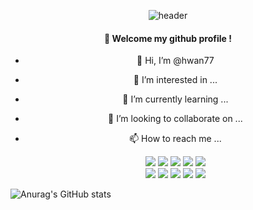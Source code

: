 <div style="text-align: center;">

![header](https://capsule-render.vercel.app/api?type=cylinder&color=000000&height=150&section=header&text=hwan's-Github&Github&fontColor=ffffff&fontSize=70&animation=fadeIn&fontAlignY=55&desc=%20&descAlignY=62&descAlign=62)
  
####  :wave: Welcome my github profile !

- 👋 Hi, I’m @hwan77
- 👀 I’m interested in ...
- 🌱 I’m currently learning ...
- 💞️ I’m looking to collaborate on ...
- 📫 How to reach me ...


  
    <img src="https://img.shields.io/badge/JAVA-007396?style=for-the-badge&logo=Java&logoColor=white" style="">
    <img src="https://img.shields.io/badge/JavaScript-F7DF1E?style=for-the-badge&logo=JavaScript&logoColor=white">
    <img src="https://img.shields.io/badge/Spring-6DB33F?style=for-the-badge&logo=Spring&logoColor=white">
    <img src="https://img.shields.io/badge/HTML5-E34F26?style=for-the-badge&logo=HTML5&logoColor=white">
    <img src="https://img.shields.io/badge/CSS3-1572B6?style=for-the-badge&logo=CSS3&logoColor=white"> <br>
    <img src="https://img.shields.io/badge/MySQL-4479A1?style=for-the-badge&logo=MySQL&logoColor=white">
    <img src="https://img.shields.io/badge/Oracle-F80000?style=for-the-badge&logo=Oracle&logoColor=white"> 
    <img src="https://img.shields.io/badge/Eclipse-2C2255?style=for-the-badge&logo=Eclipse%20IDE&logoColor=white">
    <img src="https://img.shields.io/badge/VSCode-007ACC?style=for-the-badge&logo=VisualStudioCode&logoColor=white">  
    <img src="https://img.shields.io/badge/github-181717?style=for-the-badge&logo=github&logoColor=white">

</div>

<!---
hwan77/hwan77 is a ✨ special ✨ repository because its `README.md` (this file) appears on your GitHub profile.
You can click the Preview link to take a look at your changes.
--->
![Anurag's GitHub stats](https://github-readme-stats.vercel.app/api?username=hwan77&show_icons=true&theme=github_dark_dimmed&locale=kr&hide=stars,contribs)
<!--[![Top Langs](https://github-readme-stats.vercel.app/api/top-langs/?username=hwan77)](https://github.com/anuraghazra/github-readme-stats)-->
